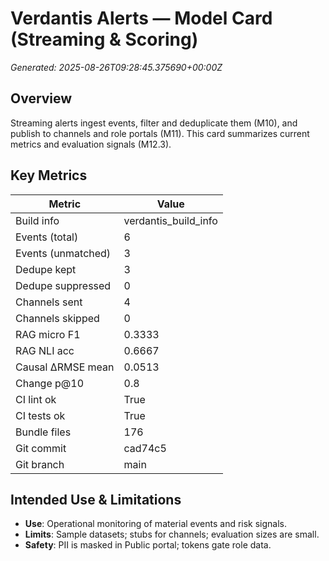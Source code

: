 # Verdantis Alerts — Model Card (Streaming & Scoring)

_Generated: 2025-08-26T09:28:45.375690+00:00Z_

## Overview
Streaming alerts ingest events, filter and deduplicate them (M10), and publish to channels and role portals (M11). This card summarizes current metrics and evaluation signals (M12.3).

## Key Metrics
| Metric | Value |
|---|---|
| Build info | verdantis_build_info |
| Events (total) | 6 |
| Events (unmatched) | 3 |
| Dedupe kept | 3 |
| Dedupe suppressed | 0 |
| Channels sent | 4 |
| Channels skipped | 0 |
| RAG micro F1 | 0.3333 |
| RAG NLI acc | 0.6667 |
| Causal ΔRMSE mean | 0.0513 |
| Change p@10 | 0.8 |
| CI lint ok | True |
| CI tests ok | True |
| Bundle files | 176 |
| Git commit | cad74c5 |
| Git branch | main |

## Intended Use & Limitations
- **Use**: Operational monitoring of material events and risk signals.
- **Limits**: Sample datasets; stubs for channels; evaluation sizes are small.
- **Safety**: PII is masked in Public portal; tokens gate role data.
